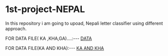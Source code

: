 # 1st-project-NEPAL
 In this repository i am going to upoad, Nepali letter classifier using different approach.
 
FOR DATA FILE( KA ,KHA,GA)....:--- [DATA](https://www.blogger.com/blog/post/edit/6602876289569807716/1584618510693030501#)


FOR DATA FILE(KA AND KHA):--- [KA AND KHA](https://github.com/rockerritesh/1st-project-NEPAL-Nepali_devanagari_Classifier-Ka-Kha-Ga---Ek-Dui-Tin-/tree/master/fata#)
